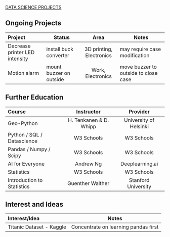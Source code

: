 [DATA SCIENCE PROJECTS](./Projects/project1.md)

## Ongoing Projects
  
| Project                        | Status                  | Area                     | Notes                                |
| :----------------------------- | ----------------------- | :----------------------: | ------------------------------------ |
| Decrease printer LED intensity | install buck converter  | 3D printing, Electronics | may require case modification        |
| Motion alarm                   | mount buzzer on outside | Work, Electronics        | move buzzer to outside to close case |

## Further Education

| Course                     | Instructor       | Provider            |
| :------------------------- | :--------------: | :-----------------: |
| Geo-Python                 | H. Tenkanen & D. Whipp | University of Helsinki |
| Python / SQL / Datascience | W3 Schools       | W3 Schools          |
| Pandas / Numpy / Scipy     | W3 Schools       | W3 Schools          |
| AI for Everyone            | Andrew Ng        | Deeplearning.ai     |
| Statistics                 | W3 Schools       | W3 Schools          |
| Introduction to Statistics | Guenther Walther | Stanford University |

## Interest and Ideas

| Interest/Idea              | Notes                                      |
| :------------------------- | ------------------------------------------ |
| Titanic Dataset - Kaggle   | Concentrate on learning pandas first       |
